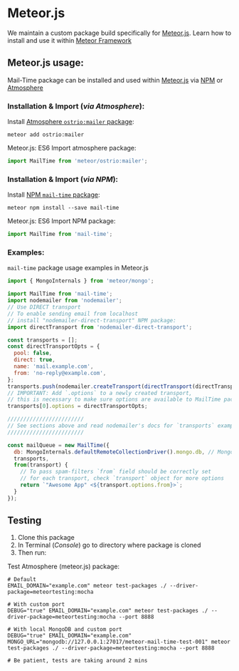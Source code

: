 # Meteor.js

We maintain a custom package build specifically for [Meteor.js](https://docs.meteor.com/). Learn how to install and use it within [Meteor Framework](https://meteor.com)

## Meteor.js usage:

Mail-Time package can be installed and used within [Meteor.js](https://docs.meteor.com/) via [NPM](https://www.npmjs.com/package/mail-time) or [Atmosphere](https://atmospherejs.com/ostrio/mailer)

### Installation & Import (*via Atmosphere*):

Install [Atmosphere `ostrio:mailer` package](https://atmospherejs.com/ostrio/mailer):

```shell
meteor add ostrio:mailer
```

Meteor.js: ES6 Import atmosphere package:

```js
import MailTime from 'meteor/ostrio:mailer';
```

### Installation & Import (*via NPM*):

Install [NPM `mail-time` package](https://www.npmjs.com/package/mail-time):

```shell
meteor npm install --save mail-time
```

Meteor.js: ES6 Import NPM package:

```js
import MailTime from 'mail-time';
```

### Examples:

`mail-time` package usage examples in Meteor.js

```js
import { MongoInternals } from 'meteor/mongo';

import MailTime from 'mail-time';
import nodemailer from 'nodemailer';
// Use DIRECT transport
// To enable sending email from localhost
// install "nodemailer-direct-transport" NPM package:
import directTransport from 'nodemailer-direct-transport';

const transports = [];
const directTransportOpts = {
  pool: false,
  direct: true,
  name: 'mail.example.com',
  from: 'no-reply@example.com',
};
transports.push(nodemailer.createTransport(directTransport(directTransportOpts)));
// IMPORTANT: Add `.options` to a newly created transport,
// this is necessary to make sure options are available to MailTime package:
transports[0].options = directTransportOpts;

////////////////////////
// See sections above and read nodemailer's docs for `transports` examples
////////////////////////

const mailQueue = new MailTime({
  db: MongoInternals.defaultRemoteCollectionDriver().mongo.db, // MongoDB
  transports,
  from(transport) {
    // To pass spam-filters `from` field should be correctly set
    // for each transport, check `transport` object for more options
    return `"Awesome App" <${transport.options.from}>`;
  }
});
```

## Testing

1. Clone this package
2. In Terminal (*Console*) go to directory where package is cloned
3. Then run:

Test Atmosphere (meteor.js) package:

```shell
# Default
EMAIL_DOMAIN="example.com" meteor test-packages ./ --driver-package=meteortesting:mocha

# With custom port
DEBUG="true" EMAIL_DOMAIN="example.com" meteor test-packages ./ --driver-package=meteortesting:mocha --port 8888

# With local MongoDB and custom port
DEBUG="true" EMAIL_DOMAIN="example.com" MONGO_URL="mongodb://127.0.0.1:27017/meteor-mail-time-test-001" meteor test-packages ./ --driver-package=meteortesting:mocha --port 8888

# Be patient, tests are taking around 2 mins
```
